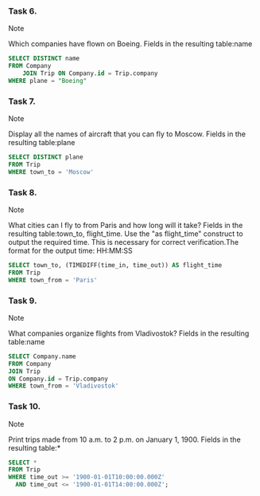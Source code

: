 ### Task 6.
> [!NOTE]
> Which companies have flown on Boeing. Fields in the resulting table:name
```sql
SELECT DISTINCT name
FROM Company
	JOIN Trip ON Company.id = Trip.company
WHERE plane = "Boeing"
```


### Task 7.
> [!NOTE]
> Display all the names of aircraft that you can fly to Moscow. Fields in the resulting table:plane
```sql
SELECT DISTINCT plane
FROM Trip
WHERE town_to = 'Moscow' 
```


### Task 8.
> [!NOTE]
> What cities can I fly to from Paris and how long will it take? Fields in the resulting table:town_to, flight_time. Use the "as flight_time" construct to output the required time. This is necessary for correct verification.The format for the output time: HH:MM:SS
```sql
SELECT town_to, (TIMEDIFF(time_in, time_out)) AS flight_time
FROM Trip
WHERE town_from = 'Paris' 
```


### Task 9.
> [!NOTE]
> What companies organize flights from Vladivostok? Fields in the resulting table:name
```sql
SELECT Company.name
FROM Company
JOIN Trip
ON Company.id = Trip.company
WHERE town_from = 'Vladivostok' 
```


### Task 10.
> [!NOTE]
> Print trips made from 10 a.m. to 2 p.m. on January 1, 1900. Fields in the resulting table:*
```sql
SELECT *
FROM Trip
WHERE time_out >= '1900-01-01T10:00:00.000Z'
  AND time_out <= '1900-01-01T14:00:00.000Z'; 
```
